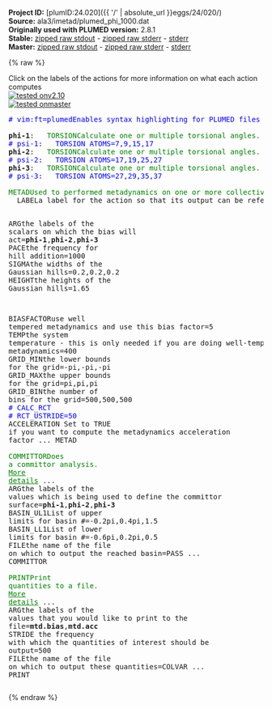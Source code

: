 **Project ID:** [plumID:24.020]({{ '/' | absolute_url }}eggs/24/020/)  
**Source:** ala3/imetad/plumed_phi_1000.dat  
**Originally used with PLUMED version:** 2.8.1  
**Stable:** [zipped raw stdout](plumed_phi_1000.dat.plumed.stdout.txt.zip) - [zipped raw stderr](plumed_phi_1000.dat.plumed.stderr.txt.zip) - [stderr](plumed_phi_1000.dat.plumed.stderr)  
**Master:** [zipped raw stdout](plumed_phi_1000.dat.plumed_master.stdout.txt.zip) - [zipped raw stderr](plumed_phi_1000.dat.plumed_master.stderr.txt.zip) - [stderr](plumed_phi_1000.dat.plumed_master.stderr)  

{% raw %}
<div class="plumedpreheader">
<div class="headerInfo" id="value_details_data/ala3/imetad/plumed_phi_1000.dat"> Click on the labels of the actions for more information on what each action computes </div>
<div class="containerBadge">
<div class="headerBadge"><a href="plumed_phi_1000.dat.plumed.stderr"><img src="https://img.shields.io/badge/v2.10-passing-green.svg" alt="tested onv2.10" /></a></div>
<div class="headerBadge"><a href="plumed_phi_1000.dat.plumed_master.stderr"><img src="https://img.shields.io/badge/master-passing-green.svg" alt="tested onmaster" /></a></div>
</div>
</div>
<pre class="plumedlisting">
<span class="plumedtooltip" style="color:blue"># vim:ft=plumed<span class="right">Enables syntax highlighting for PLUMED files in vim. See <a href="https://www.plumed.org/doc-master/user-doc/html/vim">here for more details. </a><i></i></span></span>
<br/><b name="data/ala3/imetad/plumed_phi_1000.datphi-1" onclick='showPath("data/ala3/imetad/plumed_phi_1000.dat","data/ala3/imetad/plumed_phi_1000.datphi-1","data/ala3/imetad/plumed_phi_1000.datphi-1","brown")'>phi-1</b>:   <span class="plumedtooltip" style="color:green">TORSION<span class="right">Calculate one or multiple torsional angles. <a href="https://www.plumed.org/doc-master/user-doc/html/TORSION" style="color:green">More details</a><i></i></span></span> <span class="plumedtooltip">ATOMS<span class="right">the four atoms involved in the torsional angle<i></i></span></span>=5,7,9,15     
<span style="color:blue" class="comment"># psi-1:   TORSION ATOMS=7,9,15,17    </span>
<span style="display:none;" id="data/ala3/imetad/plumed_phi_1000.datphi-1">The TORSION action with label <b>phi-1</b> calculates the following quantities:<table  align="center" frame="void" width="95%" cellpadding="5%"><tr><td width="5%"><b> Quantity </b>  </td><td><b> Description </b> </td></tr><tr><td width="5%">phi-1.value</td><td>the TORSION involving these atoms</td></tr></table></span><b name="data/ala3/imetad/plumed_phi_1000.datphi-2" onclick='showPath("data/ala3/imetad/plumed_phi_1000.dat","data/ala3/imetad/plumed_phi_1000.datphi-2","data/ala3/imetad/plumed_phi_1000.datphi-2","brown")'>phi-2</b>:   <span class="plumedtooltip" style="color:green">TORSION<span class="right">Calculate one or multiple torsional angles. <a href="https://www.plumed.org/doc-master/user-doc/html/TORSION" style="color:green">More details</a><i></i></span></span> <span class="plumedtooltip">ATOMS<span class="right">the four atoms involved in the torsional angle<i></i></span></span>=15,17,19,25  
<span style="color:blue" class="comment"># psi-2:   TORSION ATOMS=17,19,25,27  </span>
<span style="display:none;" id="data/ala3/imetad/plumed_phi_1000.datphi-2">The TORSION action with label <b>phi-2</b> calculates the following quantities:<table  align="center" frame="void" width="95%" cellpadding="5%"><tr><td width="5%"><b> Quantity </b>  </td><td><b> Description </b> </td></tr><tr><td width="5%">phi-2.value</td><td>the TORSION involving these atoms</td></tr></table></span><b name="data/ala3/imetad/plumed_phi_1000.datphi-3" onclick='showPath("data/ala3/imetad/plumed_phi_1000.dat","data/ala3/imetad/plumed_phi_1000.datphi-3","data/ala3/imetad/plumed_phi_1000.datphi-3","brown")'>phi-3</b>:   <span class="plumedtooltip" style="color:green">TORSION<span class="right">Calculate one or multiple torsional angles. <a href="https://www.plumed.org/doc-master/user-doc/html/TORSION" style="color:green">More details</a><i></i></span></span> <span class="plumedtooltip">ATOMS<span class="right">the four atoms involved in the torsional angle<i></i></span></span>=25,27,29,35  
<span style="color:blue" class="comment"># psi-3:   TORSION ATOMS=27,29,35,37  </span>
<br/><span style="display:none;" id="data/ala3/imetad/plumed_phi_1000.datphi-3">The TORSION action with label <b>phi-3</b> calculates the following quantities:<table  align="center" frame="void" width="95%" cellpadding="5%"><tr><td width="5%"><b> Quantity </b>  </td><td><b> Description </b> </td></tr><tr><td width="5%">phi-3.value</td><td>the TORSION involving these atoms</td></tr></table></span><span class="plumedtooltip" style="color:green">METAD<span class="right">Used to performed metadynamics on one or more collective variables. <a href="https://www.plumed.org/doc-master/user-doc/html/METAD" style="color:green">More details</a><i></i></span></span> ...
  <span class="plumedtooltip">LABEL<span class="right">a label for the action so that its output can be referenced in the input to other actions<i></i></span></span>=<b name="data/ala3/imetad/plumed_phi_1000.datmtd" onclick='showPath("data/ala3/imetad/plumed_phi_1000.dat","data/ala3/imetad/plumed_phi_1000.datmtd","data/ala3/imetad/plumed_phi_1000.datmtd","brown")'>mtd</b>

  <span class="plumedtooltip">ARG<span class="right">the labels of the scalars on which the bias will act<i></i></span></span>=<b name="data/ala3/imetad/plumed_phi_1000.datphi-1">phi-1</b>,<b name="data/ala3/imetad/plumed_phi_1000.datphi-2">phi-2</b>,<b name="data/ala3/imetad/plumed_phi_1000.datphi-3">phi-3</b>
  <span class="plumedtooltip">PACE<span class="right">the frequency for hill addition<i></i></span></span>=1000
  <span class="plumedtooltip">SIGMA<span class="right">the widths of the Gaussian hills<i></i></span></span>=0.2,0.2,0.2
  <span class="plumedtooltip">HEIGHT<span class="right">the heights of the Gaussian hills<i></i></span></span>=1.65

  <span class="plumedtooltip">BIASFACTOR<span class="right">use well tempered metadynamics and use this bias factor<i></i></span></span>=5
  <span class="plumedtooltip">TEMP<span class="right">the system temperature - this is only needed if you are doing well-tempered metadynamics<i></i></span></span>=400
  <span class="plumedtooltip">GRID_MIN<span class="right">the lower bounds for the grid<i></i></span></span>=-pi,-pi,-pi
  <span class="plumedtooltip">GRID_MAX<span class="right">the upper bounds for the grid<i></i></span></span>=pi,pi,pi
  <span class="plumedtooltip">GRID_BIN<span class="right">the number of bins for the grid<i></i></span></span>=500,500,500
  <span style="color:blue" class="comment"># CALC_RCT</span>
  <span style="color:blue" class="comment"># RCT_USTRIDE=50</span>
  <span class="plumedtooltip">ACCELERATION<span class="right"> Set to TRUE if you want to compute the metadynamics acceleration factor<i></i></span></span>
... METAD
<br/><span style="display:none;" id="data/ala3/imetad/plumed_phi_1000.datmtd">The METAD action with label <b>mtd</b> calculates the following quantities:<table  align="center" frame="void" width="95%" cellpadding="5%"><tr><td width="5%"><b> Quantity </b>  </td><td><b> Description </b> </td></tr><tr><td width="5%">mtd.bias</td><td>the instantaneous value of the bias potential</td></tr><tr><td width="5%">mtd.acc</td><td>the metadynamics acceleration factor</td></tr></table></span><span class="plumedtooltip" style="color:green">COMMITTOR<span class="right">Does a committor analysis. <a href="https://www.plumed.org/doc-master/user-doc/html/COMMITTOR" style="color:green">More details</a><i></i></span></span> ...
  <span class="plumedtooltip">ARG<span class="right">the labels of the values which is being used to define the committor surface<i></i></span></span>=<b name="data/ala3/imetad/plumed_phi_1000.datphi-1">phi-1</b>,<b name="data/ala3/imetad/plumed_phi_1000.datphi-2">phi-2</b>,<b name="data/ala3/imetad/plumed_phi_1000.datphi-3">phi-3</b>
  <span class="plumedtooltip">BASIN_UL1<span class="right">List of upper limits for basin #<i></i></span></span>=-0.2pi,0.4pi,1.5
  <span class="plumedtooltip">BASIN_LL1<span class="right">List of lower limits for basin #<i></i></span></span>=-0.6pi,0.2pi,0.5
  <span class="plumedtooltip">FILE<span class="right">the name of the file on which to output the reached basin<i></i></span></span>=PASS
... COMMITTOR
<br/><span style="display:none;" id="data/ala3/imetad/plumed_phi_1000.dat">The COMMITTOR action with label <b></b> calculates something</span><span class="plumedtooltip" style="color:green">PRINT<span class="right">Print quantities to a file. <a href="https://www.plumed.org/doc-master/user-doc/html/PRINT" style="color:green">More details</a><i></i></span></span> ...
  <span class="plumedtooltip">ARG<span class="right">the labels of the values that you would like to print to the file<i></i></span></span>=<b name="data/ala3/imetad/plumed_phi_1000.datmtd">mtd.bias</b>,<b name="data/ala3/imetad/plumed_phi_1000.datmtd">mtd.acc</b>
  <span class="plumedtooltip">STRIDE<span class="right"> the frequency with which the quantities of interest should be output<i></i></span></span>=500
  <span class="plumedtooltip">FILE<span class="right">the name of the file on which to output these quantities<i></i></span></span>=COLVAR
... PRINT
</pre>
{% endraw %}
